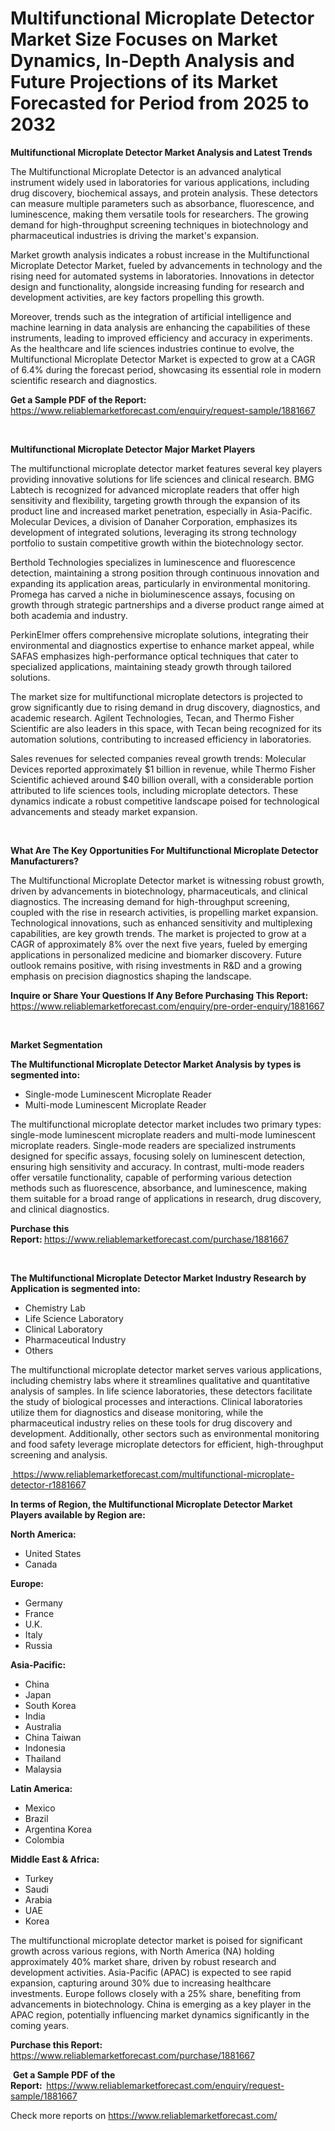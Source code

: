 <p><h1>Multifunctional Microplate Detector Market Size Focuses on Market Dynamics, In-Depth Analysis and Future Projections of its Market Forecasted for Period from 2025 to 2032</h1></p><p><strong>Multifunctional Microplate Detector Market Analysis and Latest Trends</strong></p>
<p><p>The Multifunctional Microplate Detector is an advanced analytical instrument widely used in laboratories for various applications, including drug discovery, biochemical assays, and protein analysis. These detectors can measure multiple parameters such as absorbance, fluorescence, and luminescence, making them versatile tools for researchers. The growing demand for high-throughput screening techniques in biotechnology and pharmaceutical industries is driving the market's expansion.</p><p>Market growth analysis indicates a robust increase in the Multifunctional Microplate Detector Market, fueled by advancements in technology and the rising need for automated systems in laboratories. Innovations in detector design and functionality, alongside increasing funding for research and development activities, are key factors propelling this growth. </p><p>Moreover, trends such as the integration of artificial intelligence and machine learning in data analysis are enhancing the capabilities of these instruments, leading to improved efficiency and accuracy in experiments. As the healthcare and life sciences industries continue to evolve, the Multifunctional Microplate Detector Market is expected to grow at a CAGR of 6.4% during the forecast period, showcasing its essential role in modern scientific research and diagnostics.</p></p>
<p><strong>Get a Sample PDF of the Report:&nbsp;</strong> <a href="https://www.reliablemarketforecast.com/enquiry/request-sample/1881667?utm_campaign=2458&utm_medium=2&utm_source=Github&utm_content=ia&utm_term=01032025&utm_id=multifunctional-microplate-detector">https://www.reliablemarketforecast.com/enquiry/request-sample/1881667</a></p>
<p>&nbsp;</p>
<p><strong>Multifunctional Microplate Detector Major Market Players</strong></p>
<p><p>The multifunctional microplate detector market features several key players providing innovative solutions for life sciences and clinical research. BMG Labtech is recognized for advanced microplate readers that offer high sensitivity and flexibility, targeting growth through the expansion of its product line and increased market penetration, especially in Asia-Pacific. Molecular Devices, a division of Danaher Corporation, emphasizes its development of integrated solutions, leveraging its strong technology portfolio to sustain competitive growth within the biotechnology sector.</p><p>Berthold Technologies specializes in luminescence and fluorescence detection, maintaining a strong position through continuous innovation and expanding its application areas, particularly in environmental monitoring. Promega has carved a niche in bioluminescence assays, focusing on growth through strategic partnerships and a diverse product range aimed at both academia and industry.</p><p>PerkinElmer offers comprehensive microplate solutions, integrating their environmental and diagnostics expertise to enhance market appeal, while SAFAS emphasizes high-performance optical techniques that cater to specialized applications, maintaining steady growth through tailored solutions.</p><p>The market size for multifunctional microplate detectors is projected to grow significantly due to rising demand in drug discovery, diagnostics, and academic research. Agilent Technologies, Tecan, and Thermo Fisher Scientific are also leaders in this space, with Tecan being recognized for its automation solutions, contributing to increased efficiency in laboratories.</p><p>Sales revenues for selected companies reveal growth trends: Molecular Devices reported approximately $1 billion in revenue, while Thermo Fisher Scientific achieved around $40 billion overall, with a considerable portion attributed to life sciences tools, including microplate detectors. These dynamics indicate a robust competitive landscape poised for technological advancements and steady market expansion.</p></p>
<p>&nbsp;</p>
<p><strong>What Are The Key Opportunities For Multifunctional Microplate Detector Manufacturers?</strong></p>
<p><p>The Multifunctional Microplate Detector market is witnessing robust growth, driven by advancements in biotechnology, pharmaceuticals, and clinical diagnostics. The increasing demand for high-throughput screening, coupled with the rise in research activities, is propelling market expansion. Technological innovations, such as enhanced sensitivity and multiplexing capabilities, are key growth trends. The market is projected to grow at a CAGR of approximately 8% over the next five years, fueled by emerging applications in personalized medicine and biomarker discovery. Future outlook remains positive, with rising investments in R&D and a growing emphasis on precision diagnostics shaping the landscape.</p></p>
<p><strong>Inquire or Share Your Questions If Any Before Purchasing This Report:</strong> <a href="https://www.reliablemarketforecast.com/enquiry/pre-order-enquiry/1881667?utm_campaign=2458&utm_medium=2&utm_source=Github&utm_content=ia&utm_term=01032025&utm_id=multifunctional-microplate-detector">https://www.reliablemarketforecast.com/enquiry/pre-order-enquiry/1881667</a></p>
<p>&nbsp;</p>
<p><strong>Market Segmentation</strong></p>
<p><strong>The Multifunctional Microplate Detector Market Analysis by types is segmented into:</strong></p>
<p><ul><li>Single-mode Luminescent Microplate Reader</li><li>Multi-mode Luminescent Microplate Reader</li></ul></p>
<p><p>The multifunctional microplate detector market includes two primary types: single-mode luminescent microplate readers and multi-mode luminescent microplate readers. Single-mode readers are specialized instruments designed for specific assays, focusing solely on luminescent detection, ensuring high sensitivity and accuracy. In contrast, multi-mode readers offer versatile functionality, capable of performing various detection methods such as fluorescence, absorbance, and luminescence, making them suitable for a broad range of applications in research, drug discovery, and clinical diagnostics.</p></p>
<p><strong>Purchase this Report:&nbsp;</strong><a href="https://www.reliablemarketforecast.com/purchase/1881667?utm_campaign=2458&utm_medium=2&utm_source=Github&utm_content=ia&utm_term=01032025&utm_id=multifunctional-microplate-detector">https://www.reliablemarketforecast.com/purchase/1881667</a></p>
<p>&nbsp;</p>
<p><strong>The Multifunctional Microplate Detector Market Industry Research by Application is segmented into:</strong></p>
<p><ul><li>Chemistry Lab</li><li>Life Science Laboratory</li><li>Clinical Laboratory</li><li>Pharmaceutical Industry</li><li>Others</li></ul></p>
<p><p>The multifunctional microplate detector market serves various applications, including chemistry labs where it streamlines qualitative and quantitative analysis of samples. In life science laboratories, these detectors facilitate the study of biological processes and interactions. Clinical laboratories utilize them for diagnostics and disease monitoring, while the pharmaceutical industry relies on these tools for drug discovery and development. Additionally, other sectors such as environmental monitoring and food safety leverage microplate detectors for efficient, high-throughput screening and analysis.</p></p>
<p><a href="https://www.reliablemarketforecast.com/multifunctional-microplate-detector-r1881667?utm_campaign=2458&utm_medium=2&utm_source=Github&utm_content=ia&utm_term=01032025&utm_id=multifunctional-microplate-detector">&nbsp;https://www.reliablemarketforecast.com/multifunctional-microplate-detector-r1881667</a></p>
<p><strong>In terms of Region, the Multifunctional Microplate Detector Market Players available by Region are:</strong></p>
<p>
    <p> <strong> North America: </strong>
        <ul>
            <li>United States</li>
            <li>Canada</li>
        </ul>
        </p> 
    <p> <strong> Europe: </strong>
        <ul>
            <li>Germany</li>
            <li>France</li>
            <li>U.K.</li>
            <li>Italy</li>
            <li>Russia</li>
        </ul>
        </p> 
    <p> <strong> Asia-Pacific: </strong>
        <ul>
            <li>China</li>
            <li>Japan</li>
            <li>South Korea</li>
            <li>India</li>
            <li>Australia</li>
            <li>China Taiwan</li>
            <li>Indonesia</li>
            <li>Thailand</li>
            <li>Malaysia</li>
        </ul>
        </p> 
    <p> <strong> Latin America: </strong>
        <ul>
            <li>Mexico</li>
            <li>Brazil</li>
            <li>Argentina Korea</li>
            <li>Colombia</li>
        </ul>
        </p> 
    <p> <strong> Middle East & Africa: </strong>
        <ul>
            <li>Turkey</li>
            <li>Saudi</li>
            <li>Arabia</li>
            <li>UAE</li>
            <li>Korea</li>
        </ul>
    </p>
    </p>
<p><p>The multifunctional microplate detector market is poised for significant growth across various regions, with North America (NA) holding approximately 40% market share, driven by robust research and development activities. Asia-Pacific (APAC) is expected to see rapid expansion, capturing around 30% due to increasing healthcare investments. Europe follows closely with a 25% share, benefiting from advancements in biotechnology. China is emerging as a key player in the APAC region, potentially influencing market dynamics significantly in the coming years.</p></p>
<p><strong>Purchase this Report: </strong><a href="https://www.reliablemarketforecast.com/purchase/1881667?utm_campaign=2458&utm_medium=2&utm_source=Github&utm_content=ia&utm_term=01032025&utm_id=multifunctional-microplate-detector">https://www.reliablemarketforecast.com/purchase/1881667</a></p>
<p>&nbsp;<strong>Get a Sample PDF of the Report:&nbsp;&nbsp;</strong><a href="https://www.reliablemarketforecast.com/enquiry/request-sample/1881667?utm_campaign=2458&utm_medium=2&utm_source=Github&utm_content=ia&utm_term=01032025&utm_id=multifunctional-microplate-detector">https://www.reliablemarketforecast.com/enquiry/request-sample/1881667</a></p>
<p><strong></strong></p>
<p>Check more reports on <a href="https://www.reliablemarketforecast.com/?utm_campaign=2458&utm_medium=2&utm_source=Github&utm_content=ia&utm_term=01032025&utm_id=multifunctional-microplate-detector">https://www.reliablemarketforecast.com/</a></p>
